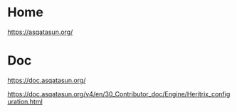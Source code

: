# Home
https://asqatasun.org/

# Doc
https://doc.asqatasun.org/

https://doc.asqatasun.org/v4/en/30_Contributor_doc/Engine/Heritrix_configuration.html
